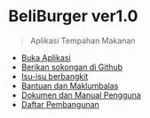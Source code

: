 # BeliBurger ver1.0
> Aplikasi Tempahan Makanan

- [Buka Aplikasi][1]
- [Berikan sokongan di Github][2]
- [Isu-isu berbangkit][3]
- [Bantuan dan Maklumbalas][4]
- [Dokumen dan Manual Pengguna][5]
- [Daftar Pembangunan][6]

[1]:https://beliburger.netlify.app
[2]:https://github.com/nikahmadz/BeliBurger
[3]:https://github.com/nikahmadz/BeliBurger/issues
[4]:https://github.com/nikahmadz/BeliBurger/discussions
[5]:https://github.com/nikahmadz/BeliBurger/wiki
[6]:https://github.com/nikahmadz/beli-burger
